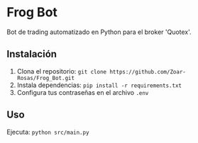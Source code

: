 # Frog Bot
Bot de trading automatizado en Python para el broker 'Quotex'.

## Instalación
1. Clona el repositorio: `git clone https://github.com/Zoar-Rosas/Frog_Bot.git`
2. Instala dependencias: `pip install -r requirements.txt`
3. Configura tus contraseñas en el archivo `.env`

## Uso
Ejecuta: `python src/main.py`
